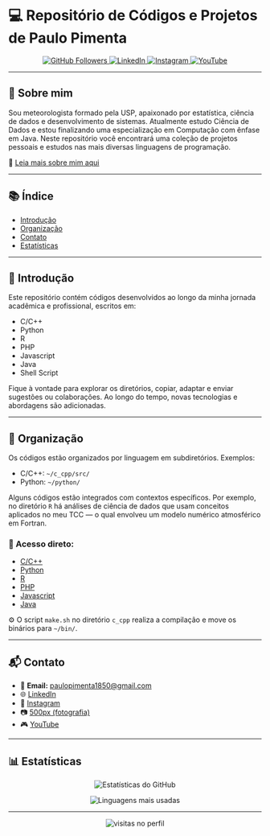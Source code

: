 # 💻 Repositório de Códigos e Projetos de Paulo Pimenta

<p align="center">
  <a href="https://github.com/paulopimenta6">
    <img src="https://img.shields.io/github/followers/paulopimenta6?label=GitHub&style=social" alt="GitHub Followers">
  </a>
  <a href="https://www.linkedin.com/in/paulo-henrique-pimenta/">
    <img src="https://img.shields.io/badge/LinkedIn-blue?logo=linkedin&style=flat" alt="LinkedIn">
  </a>
  <a href="https://www.instagram.com/paulopimenta6/">
    <img src="https://img.shields.io/badge/Instagram-E4405F?logo=instagram&logoColor=white&style=flat" alt="Instagram">
  </a>
  <a href="https://www.youtube.com/@paulopi997">
    <img src="https://img.shields.io/badge/YouTube-FF0000?logo=youtube&logoColor=white" alt="YouTube">
  </a>
</p>

---

## 👋 Sobre mim

Sou meteorologista formado pela USP, apaixonado por estatística, ciência de dados e desenvolvimento de sistemas. Atualmente estudo Ciência de Dados e estou finalizando uma especialização em Computação com ênfase em Java. Neste repositório você encontrará uma coleção de projetos pessoais e estudos nas mais diversas linguagens de programação.

📄 [Leia mais sobre mim aqui](./aboutme.md)

---

## 📚 Índice

- [Introdução](#Introdução)
- [Organização](#Organização)
- [Contato](#Contato)
- [Estatísticas](#Estatísticas)

---

## 🧠 Introdução

Este repositório contém códigos desenvolvidos ao longo da minha jornada acadêmica e profissional, escritos em:

- C/C++
- Python
- R
- PHP
- Javascript
- Java
- Shell Script

Fique à vontade para explorar os diretórios, copiar, adaptar e enviar sugestões ou colaborações. Ao longo do tempo, novas tecnologias e abordagens são adicionadas.

---

## 📂 Organização

Os códigos estão organizados por linguagem em subdiretórios. Exemplos:

- C/C++: `~/c_cpp/src/`
- Python: `~/python/`

Alguns códigos estão integrados com contextos específicos. Por exemplo, no diretório `R` há análises de ciência de dados que usam conceitos aplicados no meu TCC — o qual envolveu um modelo numérico atmosférico em Fortran.

### 🔗 Acesso direto:

- [C/C++](https://github.com/paulopimenta6/ph_codes/tree/master/c_cpp)
- [Python](https://github.com/paulopimenta6/ph_codes/tree/master/python)
- [R](https://github.com/paulopimenta6/ph_codes/tree/master/R)
- [PHP](https://github.com/paulopimenta6/ph_codes/tree/master/php)
- [Javascript](https://github.com/paulopimenta6/ph_codes/tree/master/javascript)
- [Java](https://github.com/paulopimenta6/ph_codes/tree/master/java)

⚙️ O script `make.sh` no diretório `c_cpp` realiza a compilação e move os binários para `~/bin/`.

---

## 📬 Contato

- 📧 **Email:** paulopimenta1850@gmail.com  
- 🌐 [LinkedIn](https://www.linkedin.com/in/paulo-henrique-pimenta/)  
- 📸 [Instagram](https://www.instagram.com/paulopimenta6/)  
- 📷 [500px (fotografia)](https://500px.com/p/paulopimenta6?view=photos)  
- 🎮 [YouTube](https://www.youtube.com/@paulopi997)

---

## 📊 Estatísticas

<p align="center">
  <img src="https://github-readme-stats.vercel.app/api?username=paulopimenta6&show_icons=true&theme=dracula&locale=pt-br" alt="Estatísticas do GitHub" />
</p>

<p align="center">
  <img src="https://github-readme-stats.vercel.app/api/top-langs/?username=paulopimenta6&layout=compact&theme=dracula&locale=pt-br" alt="Linguagens mais usadas" />
</p>

---

<p align="center">
  <img src="https://komarev.com/ghpvc/?username=paulopimenta6&style=flat-square&color=blue" alt="visitas no perfil"/>
</p>
